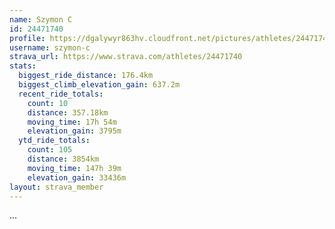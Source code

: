 ```yaml
---
name: Szymon C
id: 24471740
profile: https://dgalywyr863hv.cloudfront.net/pictures/athletes/24471740/7213253/2/large.jpg
username: szymon-c
strava_url: https://www.strava.com/athletes/24471740
stats:
  biggest_ride_distance: 176.4km
  biggest_climb_elevation_gain: 637.2m
  recent_ride_totals:
    count: 10
    distance: 357.18km
    moving_time: 17h 54m
    elevation_gain: 3795m
  ytd_ride_totals:
    count: 105
    distance: 3854km
    moving_time: 147h 39m
    elevation_gain: 33436m
layout: strava_member
--- 
```

...
